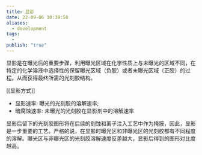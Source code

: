 ```yaml
---
title: 显影
date: 22-09-06 10:39:58
aliases:
  - development
tags:
  - 
publish: "true"
---
```


显影是在曝光后的重要步骤，利用曝光区域在化学性质上与未曝光的区域不同，在特定的化学溶液中选择性的保留曝光区域（负胶）或者未曝光区域（正胶）的过程。从而获得最终所需的光刻胶结构。  

[[显影方式]]

- 显影速率: 曝光的光刻胶的溶解速率; 
- 暗腐蚀速率: 未曝光的光刻胶在显影剂中的溶解速率

显影后留下的光刻胶图形将在后续的刻蚀和离子注入工艺中作为掩膜，因此，显影是一步重要的工艺。严格的说，在显影时曝光区和非曝光区的光刻胶都有不同程度的溶解。曝光区与非曝光区的光刻胶溶解速度反差越大，显影后得到的图形对比度越高。
